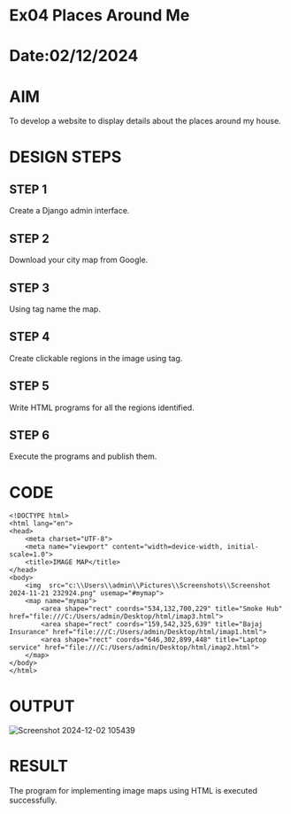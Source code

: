 # Ex04 Places Around Me
# Date:02/12/2024
# AIM
To develop a website to display details about the places around my house.

# DESIGN STEPS
## STEP 1
Create a Django admin interface.

## STEP 2
Download your city map from Google.

## STEP 3
Using <map> tag name the map.

## STEP 4
Create clickable regions in the image using <area> tag.

## STEP 5
Write HTML programs for all the regions identified.

## STEP 6
Execute the programs and publish them.

# CODE

```
<!DOCTYPE html>
<html lang="en">
<head>
    <meta charset="UTF-8">
    <meta name="viewport" content="width=device-width, initial-scale=1.0">
    <title>IMAGE MAP</title>
</head>
<body>
    <img  src="c:\\Users\\admin\\Pictures\\Screenshots\\Screenshot 2024-11-21 232924.png" usemap="#mymap">
    <map name="mymap">
        <area shape="rect" coords="534,132,700,229" title="Smoke Hub" href="file:///C:/Users/admin/Desktop/html/imap3.html">
        <area shape="rect" coords="159,542,325,639" title="Bajaj Insurance" href="file:///C:/Users/admin/Desktop/html/imap1.html">
        <area shape="rect" coords="646,302,899,448" title="Laptop service" href="file:///C:/Users/admin/Desktop/html/imap2.html">
    </map>
</body>
</html>

```

# OUTPUT

![Screenshot 2024-12-02 105439](https://github.com/user-attachments/assets/9854e649-7e43-498b-ac4e-e332a5adea2d)


# RESULT
The program for implementing image maps using HTML is executed successfully.
